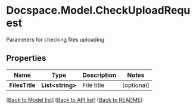 # Docspace.Model.CheckUploadRequest
Parameters for checking files uploading

## Properties

Name | Type | Description | Notes
------------ | ------------- | ------------- | -------------
**FilesTitle** | **List&lt;string&gt;** | File title | [optional] 

[[Back to Model list]](../README.md#documentation-for-models) [[Back to API list]](../README.md#documentation-for-api-endpoints) [[Back to README]](../README.md)

